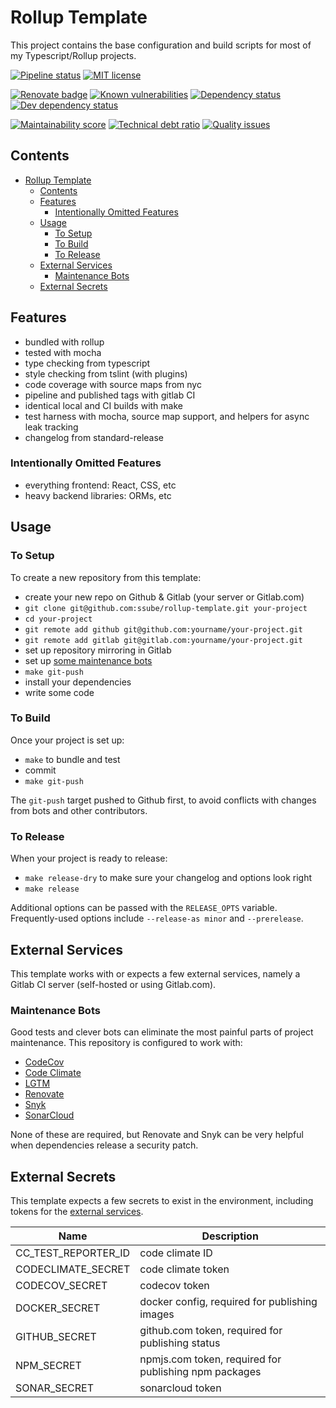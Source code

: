 # Rollup Template

This project contains the base configuration and build scripts for most of my Typescript/Rollup projects.

[![Pipeline status](https://img.shields.io/gitlab/pipeline/ssube/rollup-template.svg?gitlab_url=https%3A%2F%2Fgit.apextoaster.com&logo=gitlab)](https://git.apextoaster.com/ssube/rollup-template/commits/master)
[![MIT license](https://img.shields.io/github/license/ssube/rollup-template.svg)](https://github.com/ssube/rollup-template/blob/master/LICENSE.md)

[![Renovate badge](https://badges.renovateapi.com/github/ssube/rollup-template)](https://renovatebot.com)
[![Known vulnerabilities](https://snyk.io/test/github/ssube/rollup-template/badge.svg)](https://snyk.io/test/github/ssube/rollup-template)
[![Dependency status](https://img.shields.io/david/ssube/rollup-template.svg)](https://david-dm.org/ssube/rollup-template)
[![Dev dependency status](https://img.shields.io/david/dev/ssube/rollup-template.svg)](https://david-dm.org/ssube/rollup-template?type=dev)

[![Maintainability score](https://api.codeclimate.com/v1/badges/0ca333e0379bda050d84/maintainability)](https://codeclimate.com/github/ssube/rollup-template/maintainability)
[![Technical debt ratio](https://img.shields.io/codeclimate/tech-debt/ssube/rollup-template.svg)](https://codeclimate.com/github/ssube/rollup-template/trends/technical_debt)
[![Quality issues](https://img.shields.io/codeclimate/issues/ssube/rollup-template.svg)](https://codeclimate.com/github/ssube/rollup-template/issues)

## Contents

- [Rollup Template](#rollup-template)
  - [Contents](#contents)
  - [Features](#features)
    - [Intentionally Omitted Features](#intentionally-omitted-features)
  - [Usage](#usage)
    - [To Setup](#to-setup)
    - [To Build](#to-build)
    - [To Release](#to-release)
  - [External Services](#external-services)
    - [Maintenance Bots](#maintenance-bots)
  - [External Secrets](#external-secrets)

## Features

- bundled with rollup
- tested with mocha
- type checking from typescript
- style checking from tslint (with plugins)
- code coverage with source maps from nyc
- pipeline and published tags with gitlab CI
- identical local and CI builds with make
- test harness with mocha, source map support, and helpers for async leak tracking
- changelog from standard-release

### Intentionally Omitted Features

- everything frontend: React, CSS, etc
- heavy backend libraries: ORMs, etc

## Usage

### To Setup

To create a new repository from this template:

- create your new repo on Github & Gitlab (your server or Gitlab.com)
- `git clone git@github.com:ssube/rollup-template.git your-project`
- `cd your-project`
- `git remote add github git@github.com:yourname/your-project.git`
- `git remote add gitlab git@gitlab.com:yourname/your-project.git`
- set up repository mirroring in Gitlab
- set up [some maintenance bots](#maintenance-bots)
- `make git-push`
- install your dependencies
- write some code

### To Build

Once your project is set up:

- `make` to bundle and test
- commit
- `make git-push`

The `git-push` target pushed to Github first, to avoid conflicts with changes from bots and other contributors.

### To Release

When your project is ready to release:

- `make release-dry` to make sure your changelog and options look right
- `make release`

Additional options can be passed with the `RELEASE_OPTS` variable. Frequently-used options include `--release-as minor`
and `--prerelease`.

## External Services

This template works with or expects a few external services, namely a Gitlab CI server (self-hosted or using
Gitlab.com).

### Maintenance Bots

Good tests and clever bots can eliminate the most painful parts of project maintenance. This repository is
configured to work with:

- [CodeCov](https://codecov.io/)
- [Code Climate](https://codeclimate.com/)
- [LGTM](https://lgtm.com/)
- [Renovate](https://renovatebot.com/)
- [Snyk](https://snyk.io/)
- [SonarCloud](https://sonarcloud.io/)

None of these are required, but Renovate and Snyk can be very helpful when dependencies release a security patch.

## External Secrets

This template expects a few secrets to exist in the environment, including tokens for the [external services](#external-services).

| Name                | Description                                           |
| ------------------- | ----------------------------------------------------- |
| CC_TEST_REPORTER_ID | code climate ID                                       |
| CODECLIMATE_SECRET  | code climate token                                    |
| CODECOV_SECRET      | codecov token                                         |
| DOCKER_SECRET       | docker config, required for publishing images         |
| GITHUB_SECRET       | github.com token, required for publishing status      |
| NPM_SECRET          | npmjs.com token, required for publishing npm packages |
| SONAR_SECRET        | sonarcloud token                                      |
